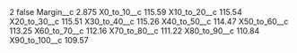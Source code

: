<?xml version="1.0" encoding="UTF-8"?>
<CustomMetadata xmlns="http://soap.sforce.com/2006/04/metadata" xmlns:xsi="http://www.w3.org/2001/XMLSchema-instance" xmlns:xsd="http://www.w3.org/2001/XMLSchema">
    <label>2</label>
    <protected>false</protected>
    <values>
        <field>Margin__c</field>
        <value xsi:type="xsd:double">2.875</value>
    </values>
    <values>
        <field>X0_to_10__c</field>
        <value xsi:type="xsd:double">115.59</value>
    </values>
    <values>
        <field>X10_to_20__c</field>
        <value xsi:type="xsd:double">115.54</value>
    </values>
    <values>
        <field>X20_to_30__c</field>
        <value xsi:type="xsd:double">115.51</value>
    </values>
    <values>
        <field>X30_to_40__c</field>
        <value xsi:type="xsd:double">115.26</value>
    </values>
    <values>
        <field>X40_to_50__c</field>
        <value xsi:type="xsd:double">114.47</value>
    </values>
    <values>
        <field>X50_to_60__c</field>
        <value xsi:type="xsd:double">113.25</value>
    </values>
    <values>
        <field>X60_to_70__c</field>
        <value xsi:type="xsd:double">112.16</value>
    </values>
    <values>
        <field>X70_to_80__c</field>
        <value xsi:type="xsd:double">111.22</value>
    </values>
    <values>
        <field>X80_to_90__c</field>
        <value xsi:type="xsd:double">110.84</value>
    </values>
    <values>
        <field>X90_to_100__c</field>
        <value xsi:type="xsd:double">109.57</value>
    </values>
</CustomMetadata>
